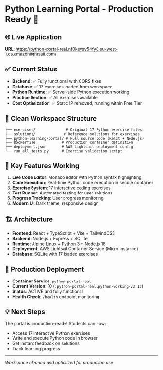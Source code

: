 # Python Learning Portal - Production Ready 🚀

## 🌐 Live Application
**URL**: https://python-portal-real.nf0keysv54fy8.eu-west-1.cs.amazonlightsail.com/

## ✅ Current Status
- **Backend**: ✅ Fully functional with CORS fixes
- **Database**: ✅ 17 exercises loaded from workspace
- **Python Runtime**: ✅ Server-side Python execution working
- **Practice Section**: ✅ All exercises available
- **Cost Optimization**: ✅ Static IP removed, running within Free Tier

## 📁 Clean Workspace Structure

```
├── exercises/              # Original 17 Python exercise files
├── solutions/             # Reference solutions for exercises  
├── python-learning-portal/ # Full source code (React + Node.js)
├── Dockerfile            # Production container definition
├── deployment.json       # AWS Lightsail deployment config
└── run_all_tests.py      # Exercise validation script
```

## 🔧 Key Features Working
1. **Live Code Editor**: Monaco editor with Python syntax highlighting
2. **Code Execution**: Real-time Python code execution in secure container
3. **Exercise System**: 17 interactive coding exercises
4. **Test Runner**: Automated testing for user solutions
5. **Progress Tracking**: User progress monitoring
6. **Modern UI**: Dark theme, responsive design

## 🏗️ Architecture
- **Frontend**: React + TypeScript + Vite + TailwindCSS
- **Backend**: Node.js + Express + SQLite
- **Runtime**: Alpine Linux + Python 3 + Node.js 18
- **Deployment**: AWS Lightsail Container Service (Micro instance)
- **Database**: SQLite with 17 loaded exercises

## 🚀 Production Deployment
- **Container Service**: `python-portal-real` 
- **Current Version**: 10 (`:python-portal-real.python-working-v3.13`)
- **Status**: ACTIVE and fully functional
- **Health Check**: `/health` endpoint monitoring

## 💡 Next Steps
The portal is production-ready! Students can now:
- Access 17 interactive Python exercises
- Write and execute Python code in browser
- Get instant feedback on solutions
- Track learning progress

---
*Workspace cleaned and optimized for production use*